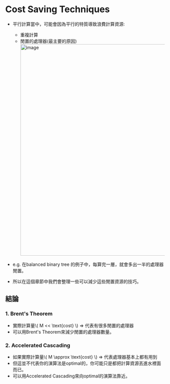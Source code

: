 # Cost Saving Techniques

- 平行計算當中，可能會因為平行的特質導致浪費計算資源:
    - 重複計算
    - 閒置的處理器(最主要的原因)  
      <img width="667" alt="image" src="https://github.com/user-attachments/assets/85c441f5-f8b0-438f-827f-e7529c1b7d1f" />


- e.g. 在balanced binary tree 的例子中，每算完一層，就會多出一半的處理器閒置。

- 所以在這個章節中我們會整理一些可以減少這些閒置資源的技巧。

## 結論
### 1. Brent's Theorem
- 實際計算量\\( M << \text{cost} \\)  => 代表有很多閒置的處理器
- 可以用Brent's Theorem來減少閒置的處理器數量。

### 2. Accelerated Cascading
- 如果實際計算量\\( M \approx \text{cost} \\) => 代表處理器基本上都有用到
- 但這並不代表你的演算法是optimal的，你可能只是都把計算資源丟進水裡面而已。
- 可以用Accelerated Cascading來向optimal的演算法靠近。
